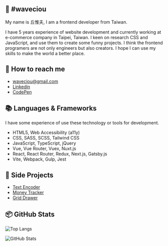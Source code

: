 ## 👀 #waveciou

My name is 丘惟夫, I am a frontend developer from Taiwan.

I have 5 years experience of website development and currently working at e-commerce company in Taipei, Taiwan. I keen on research CSS and JavaScript, and use them to create some funny projects. I think the frontend programers are not only engineers but also creators. I hope I can use my skills to make the world a better place.

## 🔗 How to reach me

- waveciou@gmail.com
- [Linkedin](https://www.linkedin.com/in/waveciou/)
- [CodePen](https://codepen.io/waveciou)

## 📚 Languages & Frameworks

I have some experience of use these technology or tools for development.

- HTML5, Web Accessibility (a11y)
- CSS, SASS, SCSS, Tailwind CSS
- JavaScript, TypeScript, jQuery
- Vue, Vue Router, Vuex, Nuxt.js
- React, React Router, Redux, Next.js, Gatsby.js
- Vite, Webpack, Gulp, Jest

## 🚀 Side Projects

- [Text Encoder](https://github.com/waveciou/text-encoder)
- [Money Tracker](https://github.com/waveciou/MoneyTracker)
- [Grid Drawer](https://github.com/waveciou/grid-drawer)

## 📦 GitHub Stats

![Top Langs](https://github-readme-stats.vercel.app/api/top-langs/?username=waveciou&theme=dark&title_color=FFFFFF)

![GitHub Stats](https://github-readme-stats.vercel.app/api?username=waveciou&theme=dark&show_icons=true&icon_color=FFAA30&title_color=B0C4DE&text_color=FFFFFF&count_private=true)

